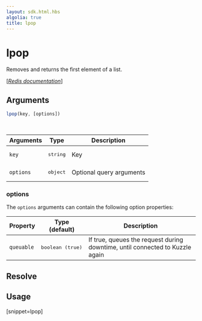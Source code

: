 ```yaml
---
layout: sdk.html.hbs
algolia: true
title: lpop
---
```


# lpop


Removes and returns the first element of a list.

[[_Redis documentation_]](https://redis.io/commands/lpop)

## Arguments

```js
lpop(key, [options])

```

<br/>

| Arguments    | Type    | Description |
|--------------|---------|-------------|
| `key` | <pre>string</pre> | Key |
| ``options`` | <pre>object</pre> | Optional query arguments |

### options

The `options` arguments can contain the following option properties:

| Property   | Type (default)   | Description                       |
| ---------- | ------- | --------------------------------- |
| `queuable` | <pre>boolean (true)</pre> | If true, queues the request during downtime, until connected to Kuzzle again |

## Resolve

## Usage

[snippet=lpop]
